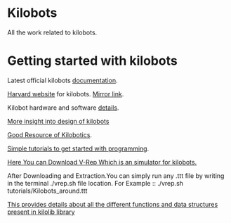 # Kilobots
All the work related to kilobots.
# Getting started with kilobots
Latest official kilobots [documentation](https://www.k-team.com/mobile-robotics-products/kilobot).

[Harvard website](https://ssr.seas.harvard.edu/kilobots) for kilobots. [Mirror link](http://www.eecs.harvard.edu/ssr/projects/progSA/kilobot.html).

Kilobot hardware and software [details](https://projects.iq.harvard.edu/files/ssr/files/kilobot_documents.zip).  

[More insight into design of kilobots](https://github.com/Swarm-IITKgp/kilobots/blob/master/maker-a-kilobot-swarm.pdf)

[Good Resource of Kilobotics](http://home.iitb.ac.in/~anuragg/files/kilobotics.pdf).

[Simple tutorials to get started with programming](https://www.kilobotics.com/labs#lab4-orbit).

[Here You can Download V-Rep Which is an simulator for kilobots.](http://www.coppeliarobotics.com/downloads.html)

After Downloading and Extraction.You can simply run any .ttt file by writing in the terminal ./vrep.sh file location. 
For Example :: ./vrep.sh tutorials/Kilobots_around.ttt

[This provides details about all the different functions and data structures present in kilolib library](https://www.kilobotics.com/docs/index.html)